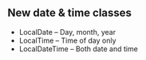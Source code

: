 ## New date & time classes

- LocalDate – Day, month, year
- LocalTime – Time of day only
- LocalDateTime – Both date and time